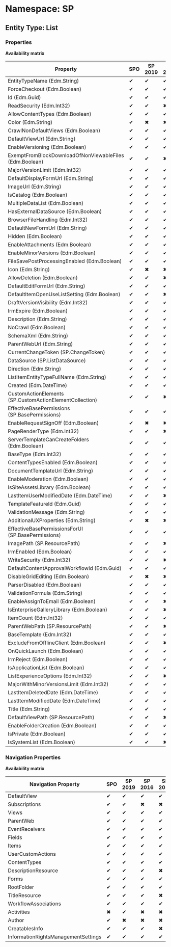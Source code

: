 # Namespace: SP
## Entity Type: List

### Properties

**Availability matrix**

Property | SPO | SP 2019 | SP 2016 | SP 2013
----------|-----|---------|---------|--------
EntityTypeName (Edm.String) | ✔ | ✔ | ✔ | ✔
ForceCheckout (Edm.Boolean) | ✔ | ✔ | ✔ | ✔
Id (Edm.Guid) | ✔ | ✔ | ✔ | ✔
ReadSecurity (Edm.Int32) | ✔ | ✔ | ✖ | ✖
AllowContentTypes (Edm.Boolean) | ✔ | ✔ | ✔ | ✔
Color (Edm.String) | ✔ | ✖ | ✖ | ✖
CrawlNonDefaultViews (Edm.Boolean) | ✔ | ✔ | ✔ | ✖
DefaultViewUrl (Edm.String) | ✔ | ✔ | ✔ | ✔
EnableVersioning (Edm.Boolean) | ✔ | ✔ | ✔ | ✔
ExemptFromBlockDownloadOfNonViewableFiles (Edm.Boolean) | ✔ | ✔ | ✖ | ✖
MajorVersionLimit (Edm.Int32) | ✔ | ✔ | ✔ | ✔
DefaultDisplayFormUrl (Edm.String) | ✔ | ✔ | ✔ | ✔
ImageUrl (Edm.String) | ✔ | ✔ | ✔ | ✔
IsCatalog (Edm.Boolean) | ✔ | ✔ | ✔ | ✔
MultipleDataList (Edm.Boolean) | ✔ | ✔ | ✔ | ✔
HasExternalDataSource (Edm.Boolean) | ✔ | ✔ | ✔ | ✔
BrowserFileHandling (Edm.Int32) | ✔ | ✔ | ✔ | ✔
DefaultNewFormUrl (Edm.String) | ✔ | ✔ | ✔ | ✔
Hidden (Edm.Boolean) | ✔ | ✔ | ✔ | ✔
EnableAttachments (Edm.Boolean) | ✔ | ✔ | ✔ | ✔
EnableMinorVersions (Edm.Boolean) | ✔ | ✔ | ✔ | ✔
FileSavePostProcessingEnabled (Edm.Boolean) | ✔ | ✔ | ✔ | ✖
Icon (Edm.String) | ✔ | ✖ | ✖ | ✖
AllowDeletion (Edm.Boolean) | ✔ | ✔ | ✖ | ✖
DefaultEditFormUrl (Edm.String) | ✔ | ✔ | ✔ | ✔
DefaultItemOpenUseListSetting (Edm.Boolean) | ✔ | ✔ | ✖ | ✖
DraftVersionVisibility (Edm.Int32) | ✔ | ✔ | ✔ | ✔
IrmExpire (Edm.Boolean) | ✔ | ✔ | ✔ | ✔
Description (Edm.String) | ✔ | ✔ | ✔ | ✔
NoCrawl (Edm.Boolean) | ✔ | ✔ | ✔ | ✔
SchemaXml (Edm.String) | ✔ | ✔ | ✔ | ✔
ParentWebUrl (Edm.String) | ✔ | ✔ | ✔ | ✔
CurrentChangeToken (SP.ChangeToken) | ✔ | ✔ | ✔ | ✖
DataSource (SP.ListDataSource) | ✔ | ✔ | ✔ | ✔
Direction (Edm.String) | ✔ | ✔ | ✔ | ✔
ListItemEntityTypeFullName (Edm.String) | ✔ | ✔ | ✔ | ✔
Created (Edm.DateTime) | ✔ | ✔ | ✔ | ✔
CustomActionElements (SP.CustomActionElementCollection) | ✔ | ✔ | ✖ | ✖
EffectiveBasePermissions (SP.BasePermissions) | ✔ | ✔ | ✔ | ✔
EnableRequestSignOff (Edm.Boolean) | ✔ | ✖ | ✖ | ✖
PageRenderType (Edm.Int32) | ✔ | ✔ | ✖ | ✖
ServerTemplateCanCreateFolders (Edm.Boolean) | ✔ | ✔ | ✔ | ✔
BaseType (Edm.Int32) | ✔ | ✔ | ✔ | ✔
ContentTypesEnabled (Edm.Boolean) | ✔ | ✔ | ✔ | ✔
DocumentTemplateUrl (Edm.String) | ✔ | ✔ | ✔ | ✔
EnableModeration (Edm.Boolean) | ✔ | ✔ | ✔ | ✔
IsSiteAssetsLibrary (Edm.Boolean) | ✔ | ✔ | ✔ | ✔
LastItemUserModifiedDate (Edm.DateTime) | ✔ | ✔ | ✖ | ✖
TemplateFeatureId (Edm.Guid) | ✔ | ✔ | ✔ | ✔
ValidationMessage (Edm.String) | ✔ | ✔ | ✔ | ✔
AdditionalUXProperties (Edm.String) | ✔ | ✖ | ✖ | ✖
EffectiveBasePermissionsForUI (SP.BasePermissions) | ✔ | ✔ | ✔ | ✔
ImagePath (SP.ResourcePath) | ✔ | ✔ | ✖ | ✖
IrmEnabled (Edm.Boolean) | ✔ | ✔ | ✔ | ✔
WriteSecurity (Edm.Int32) | ✔ | ✔ | ✖ | ✖
DefaultContentApprovalWorkflowId (Edm.Guid) | ✔ | ✔ | ✔ | ✔
DisableGridEditing (Edm.Boolean) | ✔ | ✖ | ✖ | ✖
ParserDisabled (Edm.Boolean) | ✔ | ✔ | ✔ | ✖
ValidationFormula (Edm.String) | ✔ | ✔ | ✔ | ✔
EnableAssignToEmail (Edm.Boolean) | ✔ | ✔ | ✖ | ✖
IsEnterpriseGalleryLibrary (Edm.Boolean) | ✔ | ✔ | ✖ | ✖
ItemCount (Edm.Int32) | ✔ | ✔ | ✔ | ✔
ParentWebPath (SP.ResourcePath) | ✔ | ✔ | ✖ | ✖
BaseTemplate (Edm.Int32) | ✔ | ✔ | ✔ | ✔
ExcludeFromOfflineClient (Edm.Boolean) | ✔ | ✔ | ✖ | ✖
OnQuickLaunch (Edm.Boolean) | ✔ | ✔ | ✔ | ✔
IrmReject (Edm.Boolean) | ✔ | ✔ | ✔ | ✔
IsApplicationList (Edm.Boolean) | ✔ | ✔ | ✔ | ✔
ListExperienceOptions (Edm.Int32) | ✔ | ✔ | ✖ | ✖
MajorWithMinorVersionsLimit (Edm.Int32) | ✔ | ✔ | ✔ | ✔
LastItemDeletedDate (Edm.DateTime) | ✔ | ✔ | ✔ | ✔
LastItemModifiedDate (Edm.DateTime) | ✔ | ✔ | ✔ | ✔
Title (Edm.String) | ✔ | ✔ | ✔ | ✔
DefaultViewPath (SP.ResourcePath) | ✔ | ✔ | ✖ | ✖
EnableFolderCreation (Edm.Boolean) | ✔ | ✔ | ✔ | ✔
IsPrivate (Edm.Boolean) | ✔ | ✔ | ✔ | ✔
IsSystemList (Edm.Boolean) | ✔ | ✔ | ✖ | ✖

### Navigation Properties

**Availability matrix**

Navigation Property | SPO | SP 2019 | SP 2016 | SP 2013
----------|-----|---------|---------|--------
DefaultView | ✔ | ✔ | ✔ | ✔
Subscriptions | ✔ | ✔ | ✖ | ✖
Views | ✔ | ✔ | ✔ | ✔
ParentWeb | ✔ | ✔ | ✔ | ✔
EventReceivers | ✔ | ✔ | ✔ | ✔
Fields | ✔ | ✔ | ✔ | ✔
Items | ✔ | ✔ | ✔ | ✔
UserCustomActions | ✔ | ✔ | ✔ | ✔
ContentTypes | ✔ | ✔ | ✔ | ✔
DescriptionResource | ✔ | ✔ | ✔ | ✖
Forms | ✔ | ✔ | ✔ | ✔
RootFolder | ✔ | ✔ | ✔ | ✔
TitleResource | ✔ | ✔ | ✔ | ✖
WorkflowAssociations | ✔ | ✔ | ✔ | ✔
Activities | ✖ | ✔ | ✖ | ✖
Author | ✔ | ✖ | ✖ | ✖
CreatablesInfo | ✔ | ✔ | ✔ | ✖
InformationRightsManagementSettings | ✔ | ✔ | ✔ | ✔
